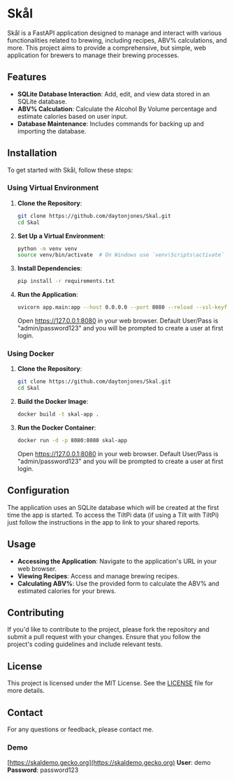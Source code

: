 # Skål

Skål is a FastAPI application designed to manage and interact with various functionalities related to brewing, including recipes, ABV% calculations, and more. This project aims to provide a comprehensive, but simple, web application for brewers to manage their brewing processes.

## Features

- **SQLite Database Interaction**: Add, edit, and view data stored in an SQLite database.
- **ABV% Calculation**: Calculate the Alcohol By Volume percentage and estimate calories based on user input.
- **Database Maintenance**: Includes commands for backing up and importing the database.

## Installation

To get started with Skål, follow these steps:
### Using Virtual Environment

1. **Clone the Repository**:
    ```bash
    git clone https://github.com/daytonjones/Skal.git
    cd Skal
    ```

2. **Set Up a Virtual Environment**:
    ```bash
    python -m venv venv
    source venv/bin/activate  # On Windows use `venv\Scripts\activate`
    ```

3. **Install Dependencies**:
    ```bash
    pip install -r requirements.txt
    ```

4. **Run the Application**:
    ```bash
    uvicorn app.main:app --host 0.0.0.0 --port 8080 --reload --ssl-keyfile key.pem --ssl-certfile cert.pem
    ```
    Open https://127.0.0.1:8080 in your web browser. Default User/Pass is "admin/password123" and you will be prompted to create a user at first login.


### Using Docker

1. **Clone the Repository**:
    ```bash
    git clone https://github.com/daytonjones/Skal.git
    cd Skal
    ```

2. **Build the Docker Image**:
    ```bash
    docker build -t skal-app .
    ```

3. **Run the Docker Container**:
    ```bash
    docker run -d -p 8080:8080 skal-app
    ```
    Open https://127.0.0.1:8080 in your web browser. Default User/Pass is "admin/password123" and you will be prompted to create a user at first login.

## Configuration

The application uses an SQLite database which will be created at the first time the app is started.  To access the TiltPi data (if using a Tilt with TiltPi) just follow the instructions in the app to link to your shared reports.

## Usage

- **Accessing the Application**: Navigate to the application's URL in your web browser.
- **Viewing Recipes**: Access and manage brewing recipes.
- **Calculating ABV%**: Use the provided form to calculate the ABV% and estimated calories for your brews.

## Contributing

If you'd like to contribute to the project, please fork the repository and submit a pull request with your changes. Ensure that you follow the project's coding guidelines and include relevant tests.

## License

This project is licensed under the MIT License. See the [LICENSE](LICENSE) file for more details.

## Contact

For any questions or feedback, please contact me.

### Demo

[https://skaldemo.gecko.org](https://skaldemo.gecko.org)
**User**: demo
**Password**: password123
